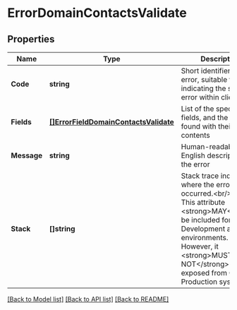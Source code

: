 # ErrorDomainContactsValidate

## Properties
Name | Type | Description | Notes
------------ | ------------- | ------------- | -------------
**Code** | **string** | Short identifier for the error, suitable for indicating the specific error within client code | [default to null]
**Fields** | [**[]ErrorFieldDomainContactsValidate**](ErrorFieldDomainContactsValidate.md) | List of the specific fields, and the errors found with their contents | [optional] [default to null]
**Message** | **string** | Human-readable, English description of the error | [optional] [default to null]
**Stack** | **[]string** | Stack trace indicating where the error occurred.&lt;br/&gt;NOTE: This attribute &lt;strong&gt;MAY&lt;/strong&gt; be included for Development and Test environments. However, it &lt;strong&gt;MUST NOT&lt;/strong&gt; be exposed from OTE nor Production systems | [optional] [default to null]

[[Back to Model list]](../README.md#documentation-for-models) [[Back to API list]](../README.md#documentation-for-api-endpoints) [[Back to README]](../README.md)


